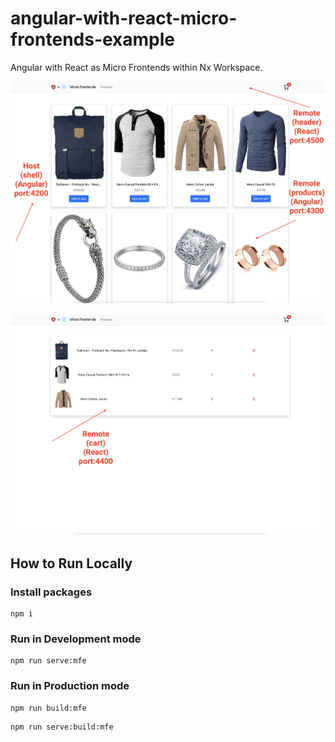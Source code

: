 # angular-with-react-micro-frontends-example

Angular with React as Micro Frontends within Nx Workspace.

![Screen 1](./.github/assets/screen-1.png)

![Screen 2](./.github/assets/screen-2.png)

## How to Run Locally

### Install packages

```shell
npm i
```

### Run in Development mode

```shell
npm run serve:mfe
```

### Run in Production mode

```shell
npm run build:mfe
```

```shell
npm run serve:build:mfe
```
